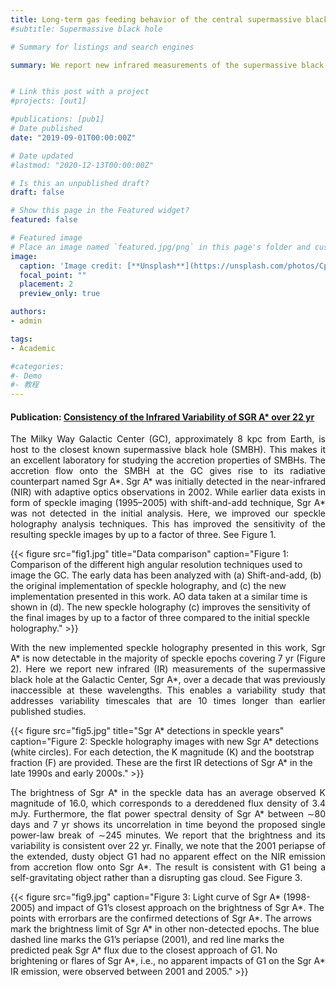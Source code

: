 ```yaml
---
title: Long-term gas feeding behavior of the central supermassive black hole
#subtitle: Supermassive black hole

# Summary for listings and search engines

summary: We report new infrared measurements of the supermassive black hole at the Galactic Center, Sgr A*, over a decade. Our developed speckle holography techniques enable the earliest direct Sgr A* detections so far and a study monitoring how the black hole feeds from gas in a long timescale of over 20 years. The faster the gas accretion onto the black hole, the brighter the black hole is in the infrared. We report that Sgr A* infrared brightness is consistent over 22 years with no significant flares, which enables to trace the history of gas feeding behavior over the timescale that is ten times longer than any published studies. This project was published in the Astrophysical Journal Letters titled <a href="https://iopscience.iop.org/article/10.3847/2041-8213/ab3c68/">Consistency of the infrared variability of Sgr A* over 22 yr</a> in September 2019. This work also contributes to the study of Sgr A* changing significantly in 2019 with a shorter timescale of a few hours <a href="https://iopscience.iop.org/article/10.3847/2041-8213/ab38c3">(Do et al. 2019)</a>. The Sgr A* detections and developed imaging techniques in this thesis project also enable detections of general relativistic redshift of stars published in <a href="https://science.sciencemag.org/content/365/6454/664">Do et al. (2019 Science)</a>.


# Link this post with a project
#projects: [out1]

#publications: [pub1]
# Date published
date: "2019-09-01T00:00:00Z"

# Date updated
#lastmod: "2020-12-13T00:00:00Z"

# Is this an unpublished draft?
draft: false

# Show this page in the Featured widget?
featured: false

# Featured image
# Place an image named `featured.jpg/png` in this page's folder and customize its options here.
image:
  caption: 'Image credit: [**Unsplash**](https://unsplash.com/photos/CpkOjOcXdUY)'
  focal_point: ""
  placement: 2
  preview_only: true

authors:
- admin

tags:
- Academic

#categories:
#- Demo
#- 教程
---
```


#### Publication: [Consistency of the Infrared Variability of SGR A* over 22 yr](https://iopscience.iop.org/article/10.3847/2041-8213/ab3c68)
  
<div style="text-align: justify">

The Milky Way Galactic Center (GC), approximately 8 kpc from Earth, is host to the closest known supermassive black hole (SMBH). This makes it an excellent laboratory for studying the accretion properties of SMBHs. The accretion flow onto the SMBH at the GC gives rise to its radiative counterpart named Sgr A*. Sgr A* was initially detected in the near-infrared (NIR) with adaptive optics observations in 2002. While earlier data exists in form of speckle imaging (1995–2005) with shift-and-add technique, Sgr A* was not detected in the initial analysis. Here, we improved our speckle holography analysis techniques. This has improved the sensitivity of the resulting speckle images by up to a factor of three. See Figure 1.
</div>

{{< figure src="fig1.jpg" title="Data comparison" caption="Figure 1: Comparison of the different high angular resolution techniques used to image the GC. The early data has been analyzed with (a) Shift-and-add, (b) the original implementation of speckle holography, and (c) the new implementation presented in this work. AO data taken at a similar time is shown in (d). The new speckle holography (c) improves the sensitivity of the final images by up to a factor of three compared to the initial speckle holography." >}}

<div style="text-align: justify">
	
With the new implemented speckle holography presented in this work, Sgr A* is now detectable in the majority of speckle epochs covering 7 yr (Figure 2). Here we report new infrared (IR) measurements of the supermassive black hole at the Galactic Center, Sgr A*, over a decade that was previously inaccessible at these wavelengths. This enables a variability study that addresses variability timescales that are 10 times longer than earlier published studies. 
</div>

{{< figure src="fig5.jpg" title="Sgr A* detections in speckle years" caption="Figure 2: Speckle holography images with new Sgr A* detections (white circles). For each detection, the K magnitude (K) and the bootstrap fraction (F) are provided. These are the first IR detections of Sgr A* in the late 1990s and early 2000s." >}}

<div style="text-align: justify">
	
The brightness of Sgr A* in the speckle data has an average observed K magnitude of 16.0, which corresponds to a dereddened flux density of 3.4 mJy. Furthermore, the flat power spectral density of Sgr A* between ∼80 days and 7 yr shows its uncorrelation in time beyond the proposed single power-law break of ∼245 minutes. We report that the brightness and its variability is consistent over 22 yr. Finally, we note that the 2001 periapse of the extended, dusty object G1 had no apparent effect on the NIR emission from accretion flow onto Sgr A*. The result is consistent with G1 being a self-gravitating object rather than a disrupting gas cloud. See Figure 3. 
</div>

{{< figure src="fig9.jpg" caption="Figure 3: Light curve of Sgr A* (1998-2005) and impact of G1ʼs closest approach on the brightness of Sgr A*. The points with errorbars are the confirmed detections of Sgr A*. The arrows mark the brightness limit of Sgr A* in other non-detected epochs. The blue dashed line marks the G1ʼs periapse (2001), and red line marks the predicted peak Sgr A* flux due to the closest approach of G1. No brightening or flares of Sgr A*, i.e., no apparent impacts of G1 on the Sgr A* IR emission, were observed between 2001 and 2005." >}}

